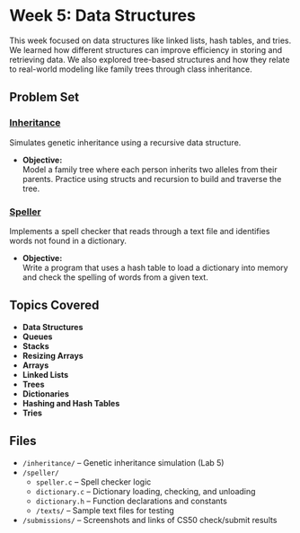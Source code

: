 # Week 5: Data Structures

This week focused on data structures like linked lists, hash tables, and tries. We learned how different structures can improve efficiency in storing and retrieving data. We also explored tree-based structures and how they relate to real-world modeling like family trees through class inheritance.

## Problem Set

### [Inheritance](https://cs50.harvard.edu/x/2025/psets/5/inheritance/)
Simulates genetic inheritance using a recursive data structure.

- **Objective:**  
  Model a family tree where each person inherits two alleles from their parents. Practice using structs and recursion to build and traverse the tree.

### [Speller](https://cs50.harvard.edu/x/2025/psets/5/speller/)
Implements a spell checker that reads through a text file and identifies words not found in a dictionary.

- **Objective:**  
  Write a program that uses a hash table to load a dictionary into memory and check the spelling of words from a given text.

## Topics Covered

- **Data Structures**
- **Queues**  
- **Stacks**
- **Resizing Arrays**  
- **Arrays**
- **Linked Lists**
- **Trees**
- **Dictionaries**
- **Hashing and Hash Tables**
- **Tries**

## Files

- `/inheritance/` – Genetic inheritance simulation (Lab 5)
- `/speller/`  
  - `speller.c` – Spell checker logic  
  - `dictionary.c` – Dictionary loading, checking, and unloading  
  - `dictionary.h` – Function declarations and constants  
  - `/texts/` – Sample text files for testing  
- `/submissions/` – Screenshots and links of CS50 check/submit results
